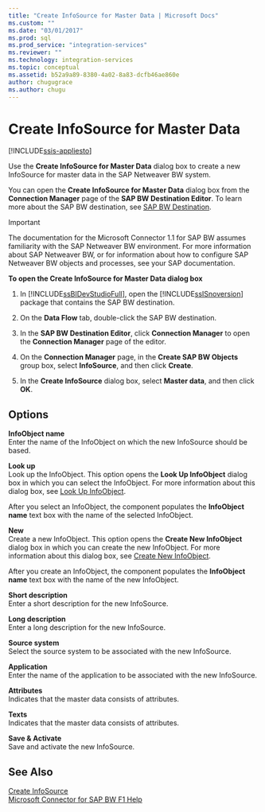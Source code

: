 ```yaml
---
title: "Create InfoSource for Master Data | Microsoft Docs"
ms.custom: ""
ms.date: "03/01/2017"
ms.prod: sql
ms.prod_service: "integration-services"
ms.reviewer: ""
ms.technology: integration-services
ms.topic: conceptual
ms.assetid: b52a9a89-8380-4a02-8a83-dcfb46ae860e
author: chugugrace
ms.author: chugu
---
```

# Create InfoSource for Master Data

[!INCLUDE[ssis-appliesto](../../includes/ssis-appliesto-ssvrpluslinux-asdb-asdw-xxx.md)]


  Use the **Create InfoSource for Master Data** dialog box to create a new InfoSource for master data in the SAP Netweaver BW system.  
  
 You can open the **Create InfoSource for Master Data** dialog box from the **Connection Manager** page of the **SAP BW Destination Editor**. To learn more about the SAP BW destination, see [SAP BW Destination](../../integration-services/data-flow/sap-bw-destination.md).  
  
> [!IMPORTANT]  
>  The documentation for the Microsoft Connector 1.1 for SAP BW assumes familiarity with the SAP Netweaver BW environment. For more information about SAP Netweaver BW, or for information about how to configure SAP Netweaver BW objects and processes, see your SAP documentation.  
  
 **To open the Create InfoSource for Master Data dialog box**  
  
1.  In [!INCLUDE[ssBIDevStudioFull](../../includes/ssbidevstudiofull-md.md)], open the [!INCLUDE[ssISnoversion](../../includes/ssisnoversion-md.md)] package that contains the SAP BW destination.  
  
2.  On the **Data Flow** tab, double-click the SAP BW destination.  
  
3.  In the **SAP BW Destination Editor**, click **Connection Manager** to open the **Connection Manager** page of the editor.  
  
4.  On the **Connection Manager** page, in the **Create SAP BW Objects** group box, select **InfoSource**, and then click **Create**.  
  
5.  In the **Create InfoSource** dialog box, select **Master data**, and then click **OK**.  
  
## Options  
 **InfoObject name**  
 Enter the name of the InfoObject on which the new InfoSource should be based.  
  
 **Look up**  
 Look up the InfoObject. This option opens the **Look Up InfoObject** dialog box in which you can select the InfoObject. For more information about this dialog box, see [Look Up InfoObject](../../integration-services/data-flow/look-up-infoobject.md).  
  
 After you select an InfoObject, the component populates the **InfoObject name** text box with the name of the selected InfoObject.  
  
 **New**  
 Create a new InfoObject. This option opens the **Create New InfoObject** dialog box in which you can create the new InfoObject. For more information about this dialog box, see [Create New InfoObject](../../integration-services/data-flow/create-new-infoobject.md).  
  
 After you create an InfoObject, the component populates the **InfoObject name** text box with the name of the new InfoObject.  
  
 **Short description**  
 Enter a short description for the new InfoSource.  
  
 **Long description**  
 Enter a long description for the new InfoSource.  
  
 **Source system**  
 Select the source system to be associated with the new InfoSource.  
  
 **Application**  
 Enter the name of the application to be associated with the new InfoSource.  
  
 **Attributes**  
 Indicates that the master data consists of attributes.  
  
 **Texts**  
 Indicates that the master data consists of attributes.  
  
 **Save & Activate**  
 Save and activate the new InfoSource.  
  
## See Also  
 [Create InfoSource](../../integration-services/data-flow/create-infosource.md)   
 [Microsoft Connector for SAP BW F1 Help](../../integration-services/microsoft-connector-for-sap-bw-f1-help.md)  
  
  
